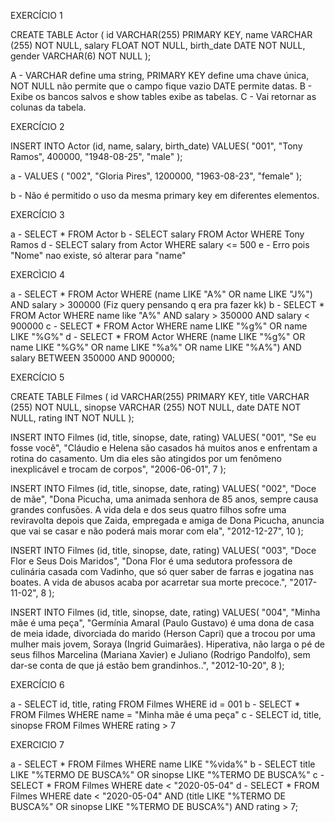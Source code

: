 EXERCÍCIO 1 

CREATE TABLE Actor (
    id VARCHAR(255) PRIMARY KEY,
    name VARCHAR (255) NOT NULL,
    salary FLOAT NOT NULL,
    birth_date DATE NOT NULL,
		gender VARCHAR(6) NOT NULL
);

A - VARCHAR define uma string, PRIMARY KEY define uma chave única, NOT NULL não permite que o campo fique vazio
DATE permite datas.
B - Exibe os bancos salvos e show tables exibe as tabelas.
C - Vai retornar as colunas da tabela.


EXERCÍCIO 2

INSERT INTO Actor (id, name, salary, birth_date)
VALUES(
  "001", 
  "Tony Ramos",
  400000,
  "1948-08-25", 
  "male"
);

a - VALUES (
    "002",
    "Gloria Pires",
    1200000,
    "1963-08-23",
    "female"
);

b - Não é permitido o uso da mesma primary key em diferentes elementos.

EXERCÍCIO 3

a - SELECT * FROM Actor
b - SELECT salary FROM Actor WHERE Tony Ramos
d - SELECT salary from Actor WHERE salary <= 500
e - Erro pois "Nome" nao existe, só alterar para "name"

EXERCÌCIO 4

a - SELECT * FROM Actor WHERE (name LIKE "A%" OR name LIKE "J%") AND salary > 300000 (Fiz query pensando q era pra fazer kk)
b - SELECT * FROM Actor WHERE name like "A%" AND salary > 350000 AND salary < 900000
c - SELECT * FROM Actor WHERE name LIKE "%g%" OR name LIKE "%G%"
d - SELECT * FROM Actor WHERE (name LIKE "%g%" OR name LIKE "%G%" OR name LIKE "%a%" OR name LIKE "%A%")
AND salary BETWEEN 350000 AND 900000;

EXERCÍCIO 5 

CREATE TABLE Filmes (
    id VARCHAR(255) PRIMARY KEY,
    title VARCHAR (255) NOT NULL,
    sinopse VARCHAR (255) NOT NULL,
    date DATE NOT NULL,
	rating INT NOT NULL
);

INSERT INTO Filmes (id, title, sinopse, date, rating)
VALUES(
"001",
"Se eu fosse você",
"Cláudio e Helena são casados há muitos anos e enfrentam a rotina do casamento. Um dia eles são atingidos por um fenômeno inexplicável e trocam de corpos",
"2006-06-01",
7
);

INSERT INTO Filmes (id, title, sinopse, date, rating)
VALUES(
"002",
"Doce de mãe",
"Dona Picucha, uma animada senhora de 85 anos, sempre causa grandes confusões. A vida dela e dos seus quatro filhos sofre uma reviravolta depois que Zaida, empregada e amiga de Dona Picucha, anuncia que vai se casar e não poderá mais morar com ela",
"2012-12-27",
10
);

INSERT INTO Filmes (id, title, sinopse, date, rating)
VALUES(
"003",
"Doce Flor e Seus Dois Maridos",
"Dona Flor é uma sedutora professora de culinária casada com Vadinho, que só quer saber de farras e jogatina nas boates. A vida de abusos acaba por acarretar sua morte precoce.",
"2017-11-02",
8
);

INSERT INTO Filmes (id, title, sinopse, date, rating)
VALUES(
"004",
"Minha mãe é uma peça",
"Germínia Amaral (Paulo Gustavo) é uma dona de casa de meia idade, divorciada do marido (Herson Capri) que a trocou por uma mulher mais jovem, Soraya (Ingrid Guimarães). Hiperativa, não larga o pé de seus filhos Marcelina (Mariana Xavier) e Juliano (Rodrigo Pandolfo), sem dar-se conta de que já estão bem grandinhos..",
"2012-10-20",
8
);

EXERCÍCIO 6

a - SELECT id, title, rating FROM Filmes WHERE id = 001
b - SELECT * FROM Filmes WHERE name = "Minha mãe é uma peça"
c - SELECT id, title, sinopse FROM Filmes WHERE rating > 7

EXERCICIO 7

a - SELECT * FROM Filmes WHERE name LIKE "%vida%"
b - SELECT title LIKE "%TERMO DE BUSCA%" OR sinopse LIKE "%TERMO DE BUSCA%"
c - SELECT * FROM Filmes WHERE date < "2020-05-04"
d - SELECT * FROM Filmes WHERE date < "2020-05-04" AND  (title LIKE "%TERMO DE BUSCA%" OR sinopse LIKE "%TERMO DE BUSCA%") AND rating > 7;

